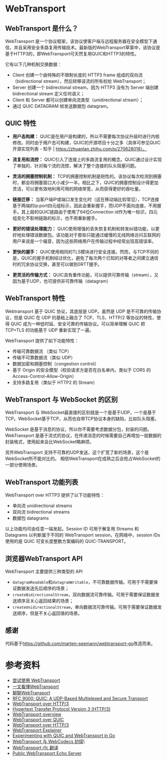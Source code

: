 # WebTransport

## WebTransport 是什么？

WebTransport 是一个协议框架，该协议使客户端与远程服务器在安全模型下通信，并且采用安全多路复用传输技术。最新版的WebTransport草案中，该协议是基于HTTP3的，即WebTransport可天然复用QUIC和HTTP3的特性。

它有以下几种机制交换数据：

- Client 创建一个由特殊的不限制长度的 HTTP3 frame 组成的双向流（bidirectional stream），然后转移该流的所有权给 WebTransport；
- Server 创建一个 bidirectional stream，因为 HTTP3 没有为 Server 端创建 bidirectional stream 定义任何语义；
- Client 和 Server 都可以创建单向流类型（unidirectional stream）；
- 通过 QUIC DATAGRAM 帧发送数据包 datagram。


## QUIC 特性

- **用户态构建：** QUIC是在用户层构建的，所以不需要每次协议升级时进行内核修改。同时由于用户态可构建，QUIC的开源项目十分之多（具体可参见QUIC 开源实现列表 - 知乎 | https://zhuanlan.zhihu.com/p/270628018）。

- **流复用和流控：** QUIC引入了连接上的多路流复用的概念。QUIC通过设计实现了单独的、针对每个流的流控，解决了整个连接的队头阻塞问题。

- **灵活的拥塞控制机制：** TCP的拥塞控制机制是刚性的。该协议每次检测到拥塞时，都会将拥塞窗口大小减少一半。相比之下，QUIC的拥塞控制设计得更加灵活，可以更有效地利用可用的网络带宽，从而获得更好的吞吐量。

- **链接迁移：** 当客户端IP或端口发生变化时（这在移动端比较常见），TCP连接基于两端的ip:port四元组标示，因此会重新握手，而UDP不面向连接，不用握手。其上层的QUIC链路由于使用了64位Connection id作为唯一标识，四元组变化不影响链路的标示，也不用重新握手。

- **更好的错误处理能力：** QUIC使用增强的丢失恢复机制和转发纠错功能，以更好地处理错误数据包。该功能对于那些只能通过缓慢的无线网络访问互联网的用户来说是一个福音，因为这些网络用户在传输过程中经常出现高错误率。

- **更快的握手：** QUIC使用相同的TLS模块进行安全连接。然而，与TCP不同的是，QUIC的握手机制经过优化，避免了每次两个已知的对等者之间建立通信时的冗余协议交换，甚至可以做到0RTT握手。

- **更灵活的传输方式：** QUIC具有重传功能，可以提供可靠传输（stream），又因为基于UDP，也可提供非可靠传输（datagram）

## WebTransport 特性

Webtransport 基于 QUIC 协议，其底层是 UDP。虽然是 UDP 是不可靠的传输协议，但是 QUIC 在 UDP 的基础上融合了 TCP、TLS、HTTP/2 等协议的特性，使得 QUIC 成为一种低时延、安全可靠的传输协议。可以简单理解 QUIC 把 TCP+TLS 的功能基于 UDP 重新实现了一遍。

WebTransport 提供了如下功能特性：

- 传输可靠数据流 （类似 TCP）
- 传输不可靠数据流（类似 UDP）
- 数据加密和拥塞控制（congestion control）
- 基于 Origin 的安全模型（校验请求方是否在白名单内，类似于 CORS 的Access-Control-Allow-Origin）
- 支持多路复用（类似于 HTTP2 的 Stream）

## WebTransport 与 WebSocket 的区别

WebTransport 与 WebSocket最直接的区别就是一个是基于UDP，一个是基于TCP。WebSocket基于TCP，从而也自带TCP协议本身的缺陷，比如队头阻塞。

WebSocket 是基于消息的协议，所以你不需要考虑数据分包，封装的问题。WebTransport 是基于流式的协议，在传递消息的时候需要自己再增加一层数据的封装格式，使用起来会比WebSocket略麻烦。

另外WebTransport 支持不可靠的UDP发送，这个扩宽了新的场景，这个是WebSocket所不能对比的。  相信WebTransport在成熟之后会抢占WebSocket的一部分使用场景。

## WebTransport 功能列表

WebTransport over HTTP3 提供了以下功能特性：

- 单向流 unidirectional streams
- 双向流 bidirectional streams
- 数据包 datagrams

以上功能均可由任意一端发起。Session ID 可用于解复用 Streams 和 Datagrams 以判断属于不同的 WebTransport session，在网络中，session IDs 使用的是 QUIC 可变长度整数方案编码的 QUIC-TRANSPORT。

## 浏览器WebTransport API

WebTransport 主要提供三种类型的 API

- `datagramReadable`和`datagramWritable`，不可靠数据传输。可用于不需要保证数据发送先后顺序的场景；
- `createBidirectionalStream`，双向数据流可靠传输。可用于需要保证数据发送顺序且关心返回结果的场景；
- `createUnidirectionalStream`，单向数据流可靠传输。可用于需要保证数据发送顺序，但是不关心返回值的场景。


## 感谢

代码基于<https://github.com/marten-seemann/webtransport-go>改造而来。

# 参考资料

- [尝试使用 WebTransport](https://web.dev/i18n/zh/webtransport/)
- [一文看懂WebTransport](https://segmentfault.com/a/1190000039710193)
- [聊聊WebTransport](http://blog.asyncoder.com/2021/02/03/%E8%81%8A%E8%81%8AWebTransport/)
- [RFC 9000: QUIC: A UDP-Based Multiplexed and Secure Transport](https://www.rfc-editor.org/rfc/rfc9000.html)
- [WebTransport over HTTP/3](https://www.ietf.org/archive/id/draft-ietf-webtrans-http3-02.html)
- [Hypertext Transfer Protocol Version 3 (HTTP/3)](https://www.ietf.org/archive/id/draft-ietf-quic-http-34.html)
- [WebTransport overview](https://tools.ietf.org/html/draft-vvv-webtransport-overview-01)
- [WebTransport over QUIC](https://datatracker.ietf.org/doc/html/draft-vvv-webtransport-quic)
- [WebTransport over HTTP/3](https://datatracker.ietf.org/doc/html/draft-vvv-webtransport-http3)
- [WebTransport Explainer](https://github.com/w3c/webtransport/blob/main/explainer.md)
- [Experimenting with QUIC and WebTransport in Go](https://centrifugal.github.io/centrifugo/blog/quic_web_transport/)
- [WebTransport 与 WebCodecs 初探](https://cloud.tencent.com/developer/article/1968372)\
- [WebTransport rfc 翻译](https://www.qnrtc.com/2022/04/29/webtransport-rfc-%E7%BF%BB%E8%AF%91/)
- [Public WebTransport Echo Server](https://webtransport.day/)
